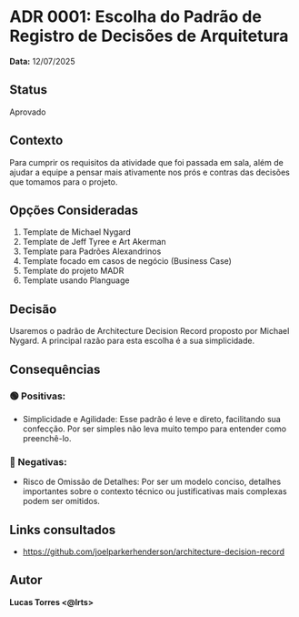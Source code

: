 # ADR 0001: Escolha do Padrão de Registro de Decisões de Arquitetura

**Data:** 12/07/2025

## Status
Aprovado

## Contexto  
Para cumprir os requisitos da atividade que foi passada em sala, além de ajudar a equipe a pensar mais ativamente nos prós e contras das decisões que tomamos para o projeto.

## Opções Consideradas  
1. Template de Michael Nygard
2. Template de Jeff Tyree e Art Akerman
3. Template para Padrões Alexandrinos
4. Template focado em casos de negócio (Business Case)
5. Template do projeto MADR
6. Template usando Planguage
   
## Decisão
Usaremos o padrão de Architecture Decision Record proposto por Michael Nygard. A principal razão para esta escolha é a sua simplicidade.

## Consequências  
### 🟢 Positivas:
- Simplicidade e Agilidade: Esse padrão é leve e direto, facilitando sua confecção. Por ser simples não leva muito tempo para entender como preenchê-lo.

### 🔴 Negativas:
- Risco de Omissão de Detalhes: Por ser um modelo conciso, detalhes importantes sobre o contexto técnico ou justificativas mais complexas podem ser omitidos.

## Links consultados
- https://github.com/joelparkerhenderson/architecture-decision-record

## Autor  
**Lucas Torres <@lrts>**
